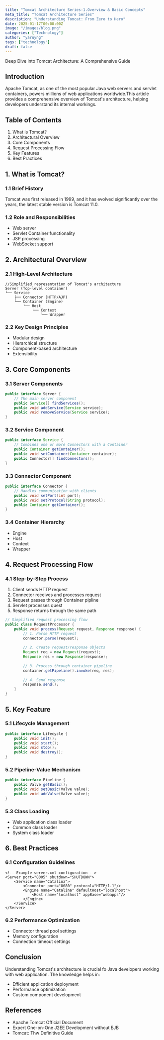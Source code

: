 ```yaml
---
title: "Tomcat Architecture Series-1.Overview & Basic Concepts"
meta_title: "Tomcat Architecture Series"
description: "Understanding Tomcat: From Zero to Hero"
date: 2025-01-17T00:00:00Z
image: "/images/blog.png"
categories: ["Technology"]
author: "yaruyng"
tags: ["technology"]
draft: false
---
```


Deep Dive into Tomcat Architecture: A Comprehensive Guide







## Introduction
Apache Tomcat, as one of the most popular Java web servers and servlet containers, powers millions of web applications worldwide.This article provides a comprehensive overview of Tomcat's architecture, helping developers understand its internal workings.

## Table of Contents
1. What is Tomcat?
2. Architectural Overview
3. Core Components
4. Request Processing Flow
5. Key Features
6. Best Practices

## 1. What is Tomcat?
### 1.1 Brief History
Tomcat was first released in 1999, and it has evolved significantly over the years, the latest stable version is Tomcat 11.0.

### 1.2 Role and Responsibilities
- Web server 
- Servlet Container functionality
- JSP processing
- WebSocket support

## 2. Architectural Overview
### 2.1 High-Level Architecture
```shell
//Simplified representation of Tomcat's architecture
Server (Top-level container)
└── Service
    ├── Connector (HTTP/AJP)
    └── Container (Engine)
        └── Host
            └── Context
                └── Wrapper
```

### 2.2 Key Design Principles

- Modular design
- Hierarchical structure
- Component-based architecture
- Extensibility

## 3. Core Components
### 3.1 Server Components
```java
public interface Server {
    // The main server component
    public Service[] findServices();
    public void addService(Service service);
    public void removeService(Service service);
}

```
### 3.2 Service Component
```java
public interface Service {
    // Combines one or more Connectors with a Container
    public Container getContainer();
    public void setContainer(Container container);
    public Connector[] findConnectors();
}

```
### 3.3 Connector Component
```java
public interface Connector {
    // Handles communication with clients
    public void setPort(int port);
    public void setProtocol(String protocol);
    public Container getContainer();
}

```
### 3.4 Container Hierarchy
- Engine
- Host
- Context
- Wrapper

## 4. Request Processing Flow
### 4.1 Step-by-Step Process
1. Client sends HTTP request
2. Connector receives and processes request
3. Request passes through Container pipline
4. Servlet processes quest
5. Response returns through the same path
```java
// Simplified request processing flow
public class RequestProcessor {
    public void process(Request request, Response response) {
        // 1. Parse HTTP request
        connector.parse(request);
        
        // 2. Create request/response objects
        Request req = new Request(request);
        Response res = new Response(response);
        
        // 3. Process through container pipeline
        container.getPipeline().invoke(req, res);
        
        // 4. Send response
        response.send();
    }
}

```

## 5. Key Feature
### 5.1 Lifecycle Management
```java
public interface Lifecycle {
    public void init();
    public void start();
    public void stop();
    public void destroy();
}

```

### 5.2 Pipeline-Value Mechanism
```java
public interface Pipeline {
    public Valve getBasic();
    public void setBasic(Valve valve);
    public void addValve(Valve valve);
}

```
### 5.3 Class Loading
- Web application class loader
- Common class loader
- System class loader

## 6. Best Practices
### 6.1 Configuration Guidelines
```shell
<!-- Example server.xml configuration -->
<Server port="8005" shutdown="SHUTDOWN">
    <Service name="Catalina">
        <Connector port="8080" protocol="HTTP/1.1"/>
        <Engine name="Catalina" defaultHost="localhost">
            <Host name="localhost" appBase="webapps"/>
        </Engine>
    </Service>
</Server>

```
### 6.2 Performance Optimization
- Connector thread pool settings
- Memory configuration
- Connection timeout settings

## Conclusion

Understanding Tomcat's architecture is crucial fo Java developers working with web application.
The knowledge helps in:
- Efficient application deployment
- Performance optimization
- Custom component development

## References
- Apache Tomcat Official Document
- Expert One-on-One J2EE Development without EJB
- Tomcat: Thw Definitive Guide
